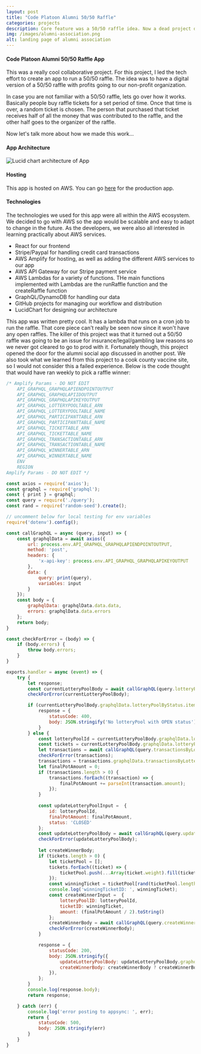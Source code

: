 ```yaml
---
layout: post
title: "Code Platoon Alumni 50/50 Raffle"
categories: projects
description: Core feature was a 50/50 raffle idea. Now a dead project due to insurance/gambling laws.
img: /images/alumni-association.png
alt: landing page of alumni association
---
```

#### Code Platoon Alumni 50/50 Raffle App

This was a really cool collaborative project. For this project, I led the tech effort to create an app to run a 50/50 raffle. The idea was to have a digital version of a 50/50 raffle with profits going to our non-profit organization.

In case you are not familiar with a 50/50 raffle, lets go over how it works. Basically people buy raffle tickets for a set period of time. Once that time is over, a random ticket is chosen. The person that purchased that ticket receives half of all the money that was contributed to the raffle, and the other half goes to the organizer of the raffle.

Now let's talk more about how we made this work...

#### App Architecture

![Lucid chart architecture of App](https://app.lucidchart.com/publicSegments/view/02cbf9d1-8230-45d9-b95d-a062bfedade5/image.png)

#### Hosting

This app is hosted on AWS. You can go [here](https://master.d2t3u4srvnanyn.amplifyapp.com/) for the production app.

#### Technologies

The technologies we used for this app were all within the AWS ecosystem. We decided to go with AWS so the app would be scalable and easy to adapt to change in the future. As the developers, we were also all interested in learning practically about AWS services.

- React for our frontend
- Stripe/Paypal for handling credit card transactions
- AWS Amplify for hosting, as well as adding the different AWS services to our app
- AWS API Gateway for our Stripe payment service
- AWS Lambdas for a variety of functions. THe main functions implemented with Lambdas are the runRaffle function and the createRaffle function
- GraphQL/DynamoDB for handling our data
- GitHub projects for managing our workflow and distribution
- LucidChart for designing our architecture


This app was written pretty cool. It has a lambda that runs on a cron job to run the raffle. That core piece can't really be seen now since it won't have any open raffles. The killer of this project was that it turned out a 50/50 raffle was going to be an issue for insurance/legal/gambling law reasons so we never got cleared to go to prod with it. Fortunately though, this project opened the door for the alumni social app discussed in another post. We also took what we learned from this project to a cook county vaccine site, so I would not consider this a failed experience. Below is the code thought that would have ran weekly to pick a raffle winner:

```javascript
/* Amplify Params - DO NOT EDIT
	API_GRAPHQL_GRAPHQLAPIENDPOINTOUTPUT
	API_GRAPHQL_GRAPHQLAPIIDOUTPUT
	API_GRAPHQL_GRAPHQLAPIKEYOUTPUT
	API_GRAPHQL_LOTTERYPOOLTABLE_ARN
	API_GRAPHQL_LOTTERYPOOLTABLE_NAME
	API_GRAPHQL_PARTICIPANTTABLE_ARN
	API_GRAPHQL_PARTICIPANTTABLE_NAME
	API_GRAPHQL_TICKETTABLE_ARN
	API_GRAPHQL_TICKETTABLE_NAME
	API_GRAPHQL_TRANSACTIONTABLE_ARN
	API_GRAPHQL_TRANSACTIONTABLE_NAME
	API_GRAPHQL_WINNERTABLE_ARN
	API_GRAPHQL_WINNERTABLE_NAME
	ENV
	REGION
Amplify Params - DO NOT EDIT */

const axios = require('axios');
const graphql = require('graphql');
const { print } = graphql;
const query = require('./query');
const rand = require('random-seed').create();

// uncomment below for local testing for env variables
require('dotenv').config();

const callGraphQL = async (query, input) => {
	const graphqlData = await axios({
		url: process.env.API_GRAPHQL_GRAPHQLAPIENDPOINTOUTPUT,
		method: 'post',
		headers: {
			'x-api-key': process.env.API_GRAPHQL_GRAPHQLAPIKEYOUTPUT
		},
		data: {
			query: print(query),
			variables: input
		}
	});
	const body = {
		graphqlData: graphqlData.data.data,
		errors: graphqlData.data.errors
	};
	return body;
}

const checkForError = (body) => {
	if (body.errors) {
		throw body.errors;
	}
}

exports.handler = async (event) => {
	try {
		let response;
		const currentLotteryPoolBody = await callGraphQL(query.lotteryPoolByStatus, null);
		checkForError(currentLotteryPoolBody);

		if (currentLotteryPoolBody.graphqlData.lotteryPoolByStatus.items.length === 0) {
			response = {
				statusCode: 400,
				body: JSON.stringify('No lotteryPool with OPEN status')
			}
		} else {
			const lotteryPoolId = currentLotteryPoolBody.graphqlData.lotteryPoolByStatus.items[0].id;
			const tickets = currentLotteryPoolBody.graphqlData.lotteryPoolByStatus.items[0].tickets.items;
			let transactions = await callGraphQL(query.transactionsByLotteryPoolByAmount, { lotteryPoolID: lotteryPoolId });
			checkForError(transactions);
			transactions = transactions.graphqlData.transactionsByLotteryPoolByAmount.items;
			let finalPotAmount = 0;
			if (transactions.length > 0) {
				transactions.forEach((transaction) => {
					finalPotAmount += parseInt(transaction.amount);
				});
			}
			
			const updateLotteryPoolInput =  {
				id: lotteryPoolId,
				finalPotAmount: finalPotAmount,
				status: 'CLOSED'
			};
			const updateLotteryPoolBody = await callGraphQL(query.updateLotteryPool, { input: updateLotteryPoolInput });
			checkForError(updateLotteryPoolBody);
			
			let createWinnerBody;
			if (tickets.length > 0) {
				let ticketPool = [];
				tickets.forEach((ticket) => {
					ticketPool.push(...Array(ticket.weight).fill(ticket.id));
				});
				const winningTicket = ticketPool[rand(ticketPool.length)];
				console.log('winningTicketID: ', winningTicket);
				const createWinnerInput =  {
					lotteryPoolID: lotteryPoolId,
					ticketID: winningTicket,
					amount: (finalPotAmount / 2).toString()
				};
				createWinnerBody = await callGraphQL(query.createWinner, { input: createWinnerInput });
				checkForError(createWinnerBody);
			}

			response = {
				statusCode: 200,
				body: JSON.stringify({
					updateLotteryPoolBody: updateLotteryPoolBody.graphqlData,
					createWinnerBody: createWinnerBody ? createWinnerBody.graphqlData : 'No winner created'
				}),
			};
		}
		console.log(response.body);
		return response;

	} catch (err) {
		console.log('error posting to appsync: ', err);
		return {
			statusCode: 500,
			body: JSON.stringify(err)
		}
	}
}
```
